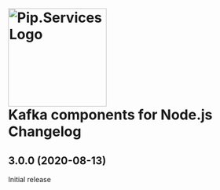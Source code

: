 # <img src="https://uploads-ssl.webflow.com/5ea5d3315186cf5ec60c3ee4/5edf1c94ce4c859f2b188094_logo.svg" alt="Pip.Services Logo" width="200"> <br/> Kafka components for Node.js Changelog

## <a name="3.0.0"></a> 3.0.0 (2020-08-13)

Initial release

